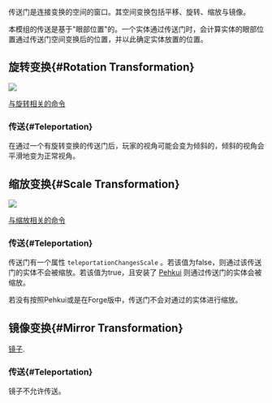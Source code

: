 传送门是连接变换的空间的窗口。其空间变换包括平移、旋转、缩放与镜像。

本模组的传送是基于"眼部位置"的。一个实体通过传送门时，会计算实体的眼部位置通过传送门空间变换后的位置，并以此确定实体放置的位置。

## 旋转变换{#Rotation Transformation}

![](https://qouteall.fun/imm_ptl_wiki_copy/assets/2020-08-06-12-18-32.png)

[与旋转相关的命令](https://github.com/qouteall/ImmersivePortalsMod/wiki/Commands-Reference#rotation)

### 传送{#Teleportation}

在通过一个有旋转变换的传送门后，玩家的视角可能会变为倾斜的，倾斜的视角会平滑地变为正常视角。

## 缩放变换{#Scale Transformation}

![](https://qouteall.fun/imm_ptl_wiki_copy/assets/2020-08-06-12-34-27.png)

[与缩放相关的命令](https://github.com/qouteall/ImmersivePortalsMod/wiki/Commands-Reference#scale)

### 传送{#Teleportation}
传送门有一个属性 `teleportationChangesScale` 。若该值为false，则通过该传送门的实体不会被缩放。若该值为true，且安装了 [Pehkui](https://www.curseforge.com/minecraft/mc-mods/pehkui) 则通过传送门的实体会被缩放。

若没有按照Pehkui或是在Forge版中，传送门不会对通过的实体进行缩放。

## 镜像变换{#Mirror Transformation}

[镜子](https://github.com/qouteall/ImmersivePortalsMod/wiki/Portals#mirrors).

### 传送{#Teleportation}
镜子不允许传送。